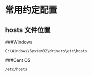 # 常用约定配置

## hosts 文件位置
###Windows
```
C:\Windows\System32\drivers\etc\hosts
```
###Cent OS
```
/etc/hosts
```
